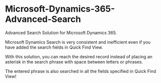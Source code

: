 # Microsoft-Dynamics-365-Advanced-Search
Advanced Search Solution for Microsoft Dynamics 365. 

Microsoft Dynamics Search is very consistent and inefficient even if you have added the search fields in Quick Find View.  

With this solution, you can reach the desired record instead of placing an asterisk in the search phrase with space between letters or phrases. 

The entered phrase is also searched in all the fields specified in Quick Find View!
